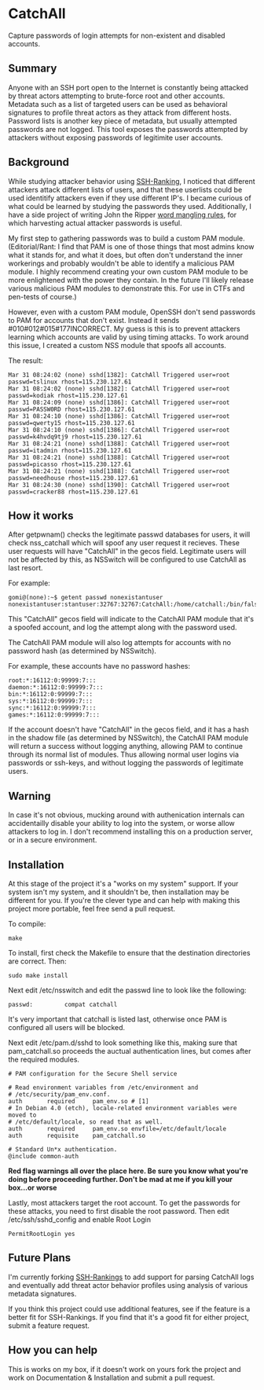 # CatchAll
Capture passwords of login attempts for non-existent and disabled accounts.

## Summary
Anyone with an SSH port open to the Internet is constantly being attacked by threat actors attempting to brute-force root and other accounts. Metadata such as a list of targeted users can be used as behavioral signatures to profile threat actors as they attack from different hosts. Password lists is another key piece of metadata, but usually attempted passwords are not logged. This tool exposes the passwords attempted by attackers without exposing passwords of legitimite user accounts.

## Background

While studying attacker behavior using [SSH-Ranking](https://github.com/pronto/SSH-Ranking), I noticed that different attackers attack different lists of users, and that these userlists could be used identitify attackers even if they use different IP's. I became curious of what could be learned by studying the passwords they used. Additionally, I have a side project of writing John the Ripper [word mangling rules](https://github.com/maetrics/john-scripts), for which harvesting actual attacker passwords is useful.

My first step to gathering passwords was to build a custom PAM module. (Editorial/Rant: I find that PAM is one of those things that most admins know what it stands for, and what it does, but often don't understand the inner workerings and probably wouldn't be able to identify a malicious PAM module. I highly recommend creating your own custom PAM module to be more enlightened with the power they contain. In the future I'll likely release various malicious PAM modules to demonstrate this. For use in CTFs and pen-tests of course.)

However, even with a custom PAM module, OpenSSH don't send passwords to PAM for accounts that don't exist. Instead it sends #010#012#015#177INCORRECT. My guess is this is to prevent attackers learning which accounts are valid by using timing attacks. To work around this issue, I created a custom NSS module that spoofs all accounts.

The result:

```
Mar 31 08:24:02 (none) sshd[1382]: CatchAll Triggered user=root passwd=tslinux rhost=115.230.127.61
Mar 31 08:24:02 (none) sshd[1382]: CatchAll Triggered user=root passwd=kodiak rhost=115.230.127.61
Mar 31 08:24:09 (none) sshd[1386]: CatchAll Triggered user=root passwd=PASSW0RD rhost=115.230.127.61
Mar 31 08:24:10 (none) sshd[1386]: CatchAll Triggered user=root passwd=qwerty15 rhost=115.230.127.61
Mar 31 08:24:10 (none) sshd[1386]: CatchAll Triggered user=root passwd=k4hvdq9tj9 rhost=115.230.127.61
Mar 31 08:24:21 (none) sshd[1388]: CatchAll Triggered user=root passwd=itadmin rhost=115.230.127.61
Mar 31 08:24:21 (none) sshd[1388]: CatchAll Triggered user=root passwd=picasso rhost=115.230.127.61
Mar 31 08:24:21 (none) sshd[1388]: CatchAll Triggered user=root passwd=needhouse rhost=115.230.127.61
Mar 31 08:24:30 (none) sshd[1390]: CatchAll Triggered user=root passwd=cracker88 rhost=115.230.127.61
```

## How it works

After getpwnam() checks the legitimate passwd databases for users, it will check nss_catchall which will spoof any user request it recieves. These user requests will have "CatchAll" in the gecos field. Legitimate users will not be affected by this, as NSSwitch will be configured to use CatchAll as last resort.

For example:

```
gomi@(none):~$ getent passwd nonexistantuser
nonexistantuser:stantuser:32767:32767:CatchAll:/home/catchall:/bin/false
```

This "CatchAll" gecos field will indicate to the CatchAll PAM module that it's a spoofed account, and log the attempt along with the password used.

The CatchAll PAM module will also log attempts for accounts with no password hash (as determined by NSSwitch).

For example, these accounts have no password hashes:

```
root:*:16112:0:99999:7:::
daemon:*:16112:0:99999:7:::
bin:*:16112:0:99999:7:::
sys:*:16112:0:99999:7:::
sync:*:16112:0:99999:7:::
games:*:16112:0:99999:7:::
```

If the account doesn't have "CatchAll" in the gecos field, and it has a hash in the shadow file (as determined by NSSwitch), the CatchAll PAM module will return a success without logging anything, allowing PAM to continue through its normal list of modules. Thus allowing normal user logins via passwords or ssh-keys, and without logging the passwords of legitimate users.

## Warning
In case it's not obvious, mucking around with authenication internals can accidentailly disable your ability to log into the system, or worse allow attackers to log in. I don't recommend installing this on a production server, or in a secure environment.

## Installation
At this stage of the project it's a "works on my system" support. If your system isn't my system, and it shouldn't be, then installation may be different for you. If you're the clever type and can help with making this project more portable, feel free send a pull request.

To compile:

`make`

To install, first check the Makefile to ensure that the destination directories are correct. Then:

`sudo make install`

Next edit /etc/nsswitch and edit the passwd line to look like the following:

```
passwd:         compat catchall
```

It's very important that catchall is listed last, otherwise once PAM is configured all users will be blocked.

Next edit /etc/pam.d/sshd to look something like this, making sure that pam_catchall.so proceeds the auctual authentication lines, but comes after the required modules.

```
# PAM configuration for the Secure Shell service

# Read environment variables from /etc/environment and
# /etc/security/pam_env.conf.
auth       required     pam_env.so # [1]
# In Debian 4.0 (etch), locale-related environment variables were moved to
# /etc/default/locale, so read that as well.
auth       required     pam_env.so envfile=/etc/default/locale
auth       requisite    pam_catchall.so

# Standard Un*x authentication.
@include common-auth
```
**Red flag warnings all over the place here. Be sure you know what you're doing before proceeding further. Don't be mad at me if you kill your box...or worse**

Lastly, most attackers target the root account. To get the passwords for these attacks, you need to first disable the root password. Then edit /etc/ssh/sshd_config and enable Root Login

`PermitRootLogin yes`

## Future Plans

I'm currently forking [SSH-Rankings](https://github.com/maetrics/SSH-Ranking) to add support for parsing CatchAll logs and eventually add threat actor behavior profiles using analysis of various metadata signatures.

If you think this project could use additional features, see if the feature is a better fit for SSH-Rankings. If you find that it's a good fit for either project, submit a feature request.

## How you can help

This is works on my box, if it doesn't work on yours fork the project and work on Documentation & Installation and submit a pull request.

